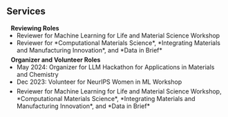 ## Services

<h4 style="margin:0 10px 0;">Reviewing Roles</h4>

<ul style="margin:0 0 5px;">
  <li>Reviewer for Machine Learning for Life and Material Science Workshop</li>
  <li>Reviewer for *Computational Materials Science*, *Integrating Materials and Manufacturing Innovation*, and *Data in Brief*</li>
</ul>

<h4 style="margin:0 10px 0;">Organizer and Volunteer Roles</h4>

<ul style="margin:0 0 5px;">
  <li>May 2024: Organizer for LLM Hackathon for Applications in Materials and Chemistry</li>
  <li>Dec 2023: Volunteer for NeurIPS Women in ML Workshop</li>
</ul><ul style="margin:0 0 5px;">
  <li>Reviewer for Machine Learning for Life and Material Science Workshop, *Computational Materials Science*, *Integrating Materials and Manufacturing Innovation*, and *Data in Brief*</li>
</ul>